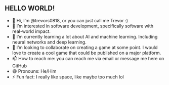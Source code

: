 ## HELLO WORLD!
- 👋 Hi, I’m @trevors0818, or you can just call me Trevor :)
- 👀 I’m interested in software development, specifically software with real-world impact.
- 🌱 I’m currently learning a lot about AI and machine learning. Including neural networks and deep learning. 
- 💞️ I’m looking to collaborate on creating a game at some point. I would love to create a cool game that could be published on a major platform.
- 📫 How to reach me: you can reach me via email or message me here on GitHub
- 😄 Pronouns: He/Him
- ⚡ Fun fact: I really like space, like maybe too much lol
